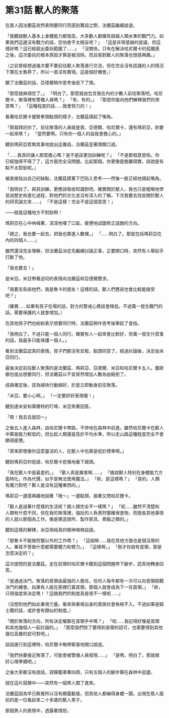# 第31話 獸人的聚落

在眾人因法蘭茲突然表明要同行而感到驚訝之際，法蘭茲繼續說道。

「我聽說獸人基本上身體能力都很高，大多數人都擁有超越人類水準的戰鬥力。如果我們這邊沒有戰力的話，恐怕會不太穩妥吧？」
「這是非常感謝的提議，但這樣好嗎？這已經超出委託範圍了……」
「沒關係。只有在解決哈尼爾卡的孤獨感之後，這次委託的根本原因才算是被消除。而且我對獸人的聚落也很感興趣。」

（之前曾經想過幾次要不要前往獸人聚落進行交流，但在完全沒有認識的人的情況下實在太魯莽了，所以一直沒有實現。這是個好機會。）

聽了法蘭茲的話，亞德爾稍作思考後低下了頭。

「那麼就麻煩您了。」
「明白了。那麼就由包含我在內的少數人前往聚落吧。哈尼爾卡，聚落裡有警備人員嗎？」
「有、有的。」
「那麼你能向他們解釋我們的來意嗎？」
「這種程度的話……我會努力的！」

看著哈尼爾卡握緊拳頭點頭的樣子，法蘭茲揚起了嘴角。

「那就拜託你了。前往聚落的人員就是我、亞德爾、哈尼爾卡，還有瑪莉亞，妳要一起來嗎？」
「當然要啊。只有你一個人的話我會擔心的。」

聽到瑪莉亞若無其事地說出這番話，法蘭茲歪著頭開口道。

「……我真的讓人那麼擔心嗎？是不是該更加訓練呢？」
「不是那個意思啦。你已經強得不得了了，這方面完全沒問題。比起那個，你更像是脫離現實，該說是有點不太對勁呢。」

被直接指出自己的缺點，法蘭茲摸著下巴陷入思考——然後一臉正經地揚起嘴角。

「我明白了。與其訓練，更應該吸收知識對吧。確實關於獸人，我也只是粗略地學習過歷史和進化過程，對他們的文化並沒有深入的了解。下次我要去找些關於獸人的研究論文來……」
「不是這樣！完全不是這個意思！」

——就是這種地方不對勁啊！

瑪莉亞在心中吶喊著，深深地嘆了口氣，疲憊地試圖修正話題的方向。

「總之，我也要一起去，把我也算進人數裡。」
「……明白了。那就包括瑪莉亞在內的四個人……」

雖然還沒完全理解，但法蘭茲決定先繼續討論正事，正要開口時，突然有人舉起手打斷了他。

「我也要去！」

是米亞。米亞帶著迫切的表情向法蘭茲和亞德爾懇求。

「我要去告訴他們，我是魯卡的朋友！這樣的話，獸人們應該也會比較能接受吧？」

（確實……如果有孩子在場的話，對方的警戒心應該會降低。不過萬一發生戰鬥的話，需要保護的人就會增加。）

在其他孩子們也紛紛表示想要同行時，法蘭茲稍作思考後舉起了食指。

「我明白了。不過只能一個人同行。確實有人一起來會比較好，但萬一發生什麼事的話，我最多只能保護一個人。」

看到法蘭茲認真的表情，孩子們都沒有反駁，點頭同意了。經過討論後，決定由米亞同行。

最後決定前往獸人聚落的是法蘭茲、瑪莉亞、亞德爾、米亞和哈尼爾卡五人。蕾歐娜也提出想要同行，但法蘭茲以不宜貿然增加人數為由婉拒了。

成員確定後，認為越快行動越好，於是立即動身前往聚落。

「米亞，要小心啊。」
「一定要好好表現喔！」

聽到達米安和庫爾特的叮嚀，米亞笑著回答。

「嗯！我去去就回～」

之後五人進入森林，由哈尼爾卡帶路，不停地在森林中前進。雖然哈尼爾卡在獸人中算是能力較低的，但比起人類還是高於平均水準，所以走山路這種程度完全不會顯得疲憊。

「原來即使像你這麼靈活的人，在獸人中也算是低於標準啊。」

聽到瑪莉亞的低語，哈尼爾卡悲傷地垂下眉頭。

「我在獸人中是最差的。」
「獸人真是厲害啊……」
「據說獸人特別在身體能力方面特化。作為代價，似乎是無法使用魔法。」
「欸，是這樣嗎？」
「是的。人類有魔力對吧？獸人是沒有這種東西的。」

瑪莉亞一邊感興趣地說著「哦～」一邊點頭，接著又問哈尼爾卡。

「獸人是過著什麼樣的生活呢？跟人類完全不一樣嗎？」
「呃……雖然不清楚和人類有什麼不同，但在我的聚落裡，強壯的人負責狩獵確保食物，而擅長其他事情的人就以那個為工作。像是建造居所、製作家具、煮飯之類的。」

聽到這樣的解釋，米亞用純真的眼神喃喃自語。

「那魯卡不能做狩獵以外的工作嗎？」
「這個嘛……我在其他方面也是個沒用的人。畢竟不管做什麼都需要體力和臂力。」
「這樣啊。」
「剛才你說有首領，那是怎麼決定的？」

這次提問的是法蘭茲。走在前頭的哈尼爾卡聽到這個問題停下腳步，認真地轉身回答。

「是通過決鬥。聚落的首領由最強的人擔任，任何人每年都有一次可以向首領挑戰決鬥的機會。如果有人能在那裡打贏首領，那個人就會成為下一任首領。」
「欸，只用強度來決定嗎！？這跟我們的制度真是很不一樣呢……」

（沒想到他們如此重視力量。看來與重視出身的貴族社會格格不入。不過如果是騎士團的話，或許會有類似的制度。）

「關於聚落的方向，所有決定權都在首領手中嗎？」
「呃……我記得好像是首領和其他幾個人一起討論的。」
「那麼我們除了要得到首領的認可，也需要得到其他幾位高層的認可對吧。」

談話進行到這裡時，哈尼爾卡略帶緊張地開口說道。

「我們快要接近聚落了，可能會被警備人員發現……」
「是嗎，明白了。那就做好心理準備吧。」

之後大家都沒有說話，寂靜籠罩著四周，只有五個人的腳步聲在森林中迴盪。

就在這片寂靜中——突然有一個男人闖了進來。

法蘭茲因為早已察覺所以沒有顯露動搖，但其他人都嚇得身體一顫。出現在眾人面前的是一位看起來二十多歲的獸人男子。

那個男人的表情中，透露著憤怒。